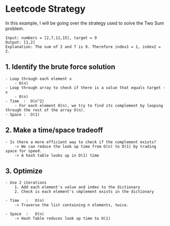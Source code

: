 # Leetcode Strategy
In this example, I will be going over the strategy used to solve the Two Sum problem.

```
Input: numbers = [2,7,11,15], target = 9
Output: [1,2]
Explanation: The sum of 2 and 7 is 9. Therefore index1 = 1, index2 = 2.
```

## 1. Identify the brute force solution
	- Loop through each element x 
		- O(n)
	- Loop through array to check if there is a value that equals target - x
		- O(n) 
	- Time  :  O(n^2)
		- For each element O(n), we try to find its complement by looping through the rest of the array O(n). 
	- Space :  O(1)

## 2. Make a time/space tradeoff 
	- Is there a more efficient way to check if the complement exists?
		-> We can reduce the look up time from O(n) to O(1) by trading space for speed.
		-> A hash table looks up in O(1) time
## 3. Optimize
	- Use 2 iterations
		1. Add each element's value and index to the dictionary
		2. Check is each element's cmplement exists in the dictionary

	- Time   :   O(n)
		-> Traverse the list containing n elements, twice.

	- Space  :   O(n) 
		-> Hash Table reduces look up time to O(1) 
